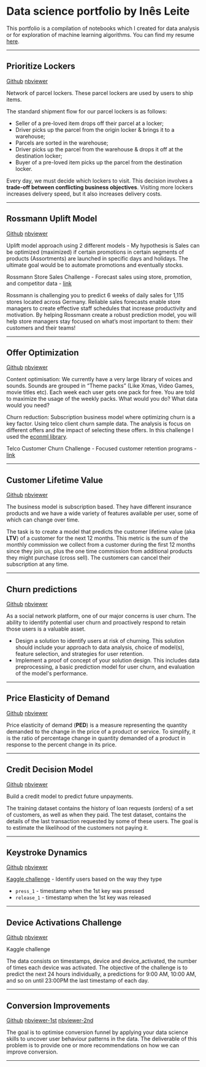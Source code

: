 # Data science portfolio by Inês Leite

This portfolio is a compilation of notebooks which I created for data analysis or for exploration of machine learning algorithms. You can find my resume [here](https://drive.google.com/file/d/15VQ4gAFr1AjVtJkus3zB9PzAaYqyF7DZ/view?usp=sharing).


---

## Prioritize Lockers

[Github](https://github.com/inesleite/prioritize-lockers)
[nbviewer](https://nbviewer.org/github/inesleite/prioritize-lockers/blob/main/solution.ipynb)

Network of parcel lockers. These parcel lockers are used by users to ship items.

The standard shipment flow for our parcel lockers is as follows:

- Seller of a pre-loved item drops off their parcel at a locker;
- Driver picks up the parcel from the origin locker & brings it to a warehouse;
- Parcels are sorted in the warehouse;
- Driver picks up the parcel from the warehouse & drops it off at the destination locker;
- Buyer of a pre-loved item picks up the parcel from the destination locker.
  
Every day, we must decide which lockers to visit. This decision involves a **trade-off between conflicting business objectives**. Visiting more lockers increases delivery speed, but it also increases delivery costs.

---

## Rossmann Uplift Model

[Github](https://github.com/inesleite/rossmann-uplift)
[nbviewer](https://nbviewer.org/github/inesleite/rossmann-uplift/blob/main/solution.ipynb)

Uplift model approach using 2 different models - My hypothesis is Sales can be optimized (maximized) if certain promotions in certain segments of products (Assortments) are launched in specific days and holidays. The ultimate goal would be to automate promotions and eventually stocks.

Rossmann Store Sales Challenge - Forecast sales using store, promotion, and competitor data - [link](https://www.kaggle.com/c/rossmann-store-sales)

Rossmann is challenging you to predict 6 weeks of daily sales for 1,115 stores located across Germany. Reliable sales forecasts enable store managers to create effective staff schedules that increase productivity and motivation. By helping Rossmann create a robust prediction model, you will help store managers stay focused on what’s most important to them: their customers and their teams! 

---

## Offer Optimization

[Github](https://github.com/inesleite/offer-optimization)
[nbviewer](https://nbviewer.org/github/inesleite/offer-optimization/blob/main/solution.ipynb)

Content optimisation: We currently have a very large library of voices and sounds. Sounds are grouped in “Theme packs” (Like Xmas, Video Games, movie titles etc). Each week each user gets one pack for free. You are told to maximize the usage of the weekly packs. What would you do? What data would you need?

Churn reduction: Subscription business model where optimizing churn is a key factor. Using telco client churn sample data. The analysis is focus on different offers and the impact of selecting these offers. In this challenge I used the [econml library](https://econml.azurewebsites.net/_autosummary/econml.dr.DRLearner.html).

Telco Customer Churn Challenge - Focused customer retention programs - [link](https://www.kaggle.com/datasets/blastchar/telco-customer-churn)

---

## Customer Lifetime Value

[Github](https://github.com/inesleite/ltv-prediction)
[nbviewer](https://nbviewer.org/github/inesleite/ltv-prediction/blob/main/soution.ipynb)

The business model is subscription based. They have different insurance products and we have a wide variety of features available per user, some of which can change over time.

The task is to create a model that predicts the customer lifetime value (aka **LTV**) of a customer for the next 12 months. This metric is the sum of the monthly commission we collect from a customer during the first 12 months since they join us, plus the one time commission from additional products they might purchase (cross sell). The customers can cancel their subscription at any time.

---

## Churn predictions

[Github](https://github.com/inesleite/ltv-prediction)
[nbviewer](https://nbviewer.org/github/inesleite/churn-prediction/blob/main/solution.ipynb)

As a social network platform, one of our major concerns is user churn. The ability to identify potential user churn and proactively respond to retain those users is a valuable asset.

- Design a solution to identify users at risk of churning. This solution should include your approach to data analysis, choice of model(s), feature selection, and strategies for user retention.
- Implement a proof of concept of your solution design. This includes data preprocessing, a basic prediction model for user churn, and evaluation of the model's performance.

---

## Price Elasticity of Demand

[Github](https://github.com/inesleite/price-elasticity)
[nbviewer](https://nbviewer.org/github/inesleite/price-elasticity/blob/main/elasticity.ipynb)

Price elasticity of demand (**PED**) is a measure representing the quantity demanded to the change in the price of a product or service. To simplify, it is the ratio of percentage change in quantity demanded of a product in response to the percent change in its price.

---

## Credit Decision Model

[Github](https://github.com/inesleite/credit-decision-model)
[nbviewer](https://nbviewer.org/github/inesleite/credit-decision-model/blob/main/solution.ipynb)

Build a credit model to predict future unpayments.

The training dataset contains the history of loan requests (orders) of a set of customers, as well as when they paid. The test dataset, contains the details of the last transaction requested by some of these users. The goal is to estimate the likelihood of the customers not paying it. 

---

## Keystroke Dynamics

[Github](https://github.com/inesleite/keystroke-dynamics)
[nbviewer](https://nbviewer.org/github/inesleite/keystroke-dynamics/blob/main/exploration.ipynb)

[Kaggle challenge](https://www.kaggle.com/competitions/keystroke-dynamics-challenge-1/overview) - Identify users based on the way they type

- `press_1` - timestamp when the 1st key was pressed
- `release_1` - timestamp when the 1st key was released

---- 

## Device Activations Challenge

[Github](https://github.com/inesleite/device-activations)
[nbviewer](https://nbviewer.org/github/inesleite/device-activations/blob/main/solution.ipynb)

Kaggle challenge

The data consists on timestamps, device and device_activated, the number of times each device was activated.
The objective of the challenge is to predict the next 24 hours individually, a predictions for 9:00 AM, 10:00 AM, and so on until 23:00PM the last timestamp of each day.

---- 

## Conversion Improvements

[Github](https://github.com/inesleite/conversion-improvements)
[nbviewer-1st](https://nbviewer.org/github/inesleite/conversion-improvements/blob/main/problem1.ipynb)
[nbviewer-2nd](https://nbviewer.org/github/inesleite/conversion-improvements/blob/main/problem2.ipynb)

The goal is to optimise conversion funnel by applying your data science skills to uncover user behaviour patterns in the data. The deliverable of this problem is to provide one or more recommendations on how we can improve conversion.

---- 
